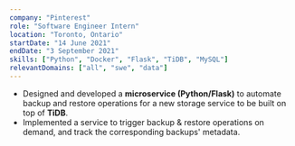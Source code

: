 ```yaml
---
company: "Pinterest"
role: "Software Engineer Intern"
location: "Toronto, Ontario"
startDate: "14 June 2021"
endDate: "3 September 2021"
skills: ["Python", "Docker", "Flask", "TiDB", "MySQL"]
relevantDomains: ["all", "swe", "data"]
---
```


- Designed and developed a **microservice (Python/Flask)** to automate backup and restore operations for a new storage service to be built on top of **TiDB**.
- Implemented a service to trigger backup & restore operations on demand, and track the corresponding backups' metadata.
